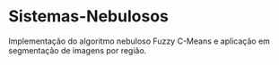 # Sistemas-Nebulosos
Implementação do algoritmo nebuloso Fuzzy C-Means e aplicação em segmentação de imagens por região.
